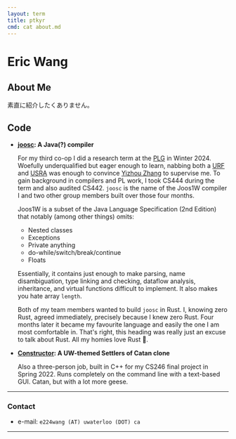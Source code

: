 ```yaml
---
layout: term
title: ptkyr
cmd: cat about.md
---
```


# Eric Wang

## About Me

素直に紹介したくありません。

## Code

+ **[joosc](): A Java(?) compiler**

  For my third co-op I did a research term at the [PLG](https://plg.uwaterloo.ca/) in Winter 2024. Woefully underqualified but eager enough to learn, nabbing both a [URF](https://cs.uwaterloo.ca/current-undergraduate-students/research-opportunities/undergraduate-research-fellowship-urf) and [USRA](https://uwaterloo.ca/student-awards-financial-aid/awards/nserc-undergraduate-research-awards) was enough to convince [Yizhou Zhang](https://cs.uwaterloo.ca/~yizhou/) to supervise me. To gain background in compilers and PL work, I took CS444 during the term and also audited CS442. `joosc` is the name of the Joos1W compiler I and two other group members built over those four months.

  Joos1W is a subset of the Java Language Specification (2nd Edition) that notably (among other things) omits:
  - Nested classes
  - Exceptions
  - Private anything
  - do-while/switch/break/continue
  - Floats

  Essentially, it contains just enough to make parsing, name disambiguation, type linking and checking, dataflow analysis, inheritance, and virtual functions difficult to implement. It also makes you hate array `length`.

  Both of my team members wanted to build `joosc` in Rust. I, knowing zero Rust, agreed immediately, precisely because I knew zero Rust. Four months later it became my favourite language and easily the one I am most comfortable in. That's right, this heading was really just an excuse to talk about Rust. All my homies love Rust 🦀.

+ **[Constructor](): A UW-themed Settlers of Catan clone**

  Also a three-person job, built in C++ for my CS246 final project in Spring 2022. Runs completely on the command line with a text-based GUI. Catan, but with a lot more geese.

* * *

### Contact

+ e-mail: `e224wang (AT) uwaterloo (DOT) ca`

* * *
